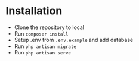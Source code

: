 # Installation

- Clone the repository to local
- Run `composer install`
- Setup .env from `.env.example` and add database
- Run `php artisan migrate`
- Run `php artisan serve`
